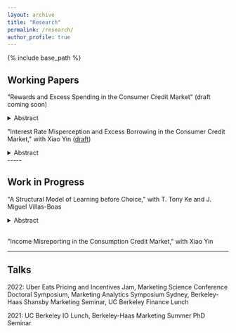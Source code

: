 ```yaml
---
layout: archive
title: "Research"
permalink: /research/
author_profile: true
---
```


{% include base_path %}

Working Papers
-----
"Rewards and Excess Spending in the Consumer Credit Market" (draft coming soon)
<details>
<summary>Abstract</summary>
<br>
(Preliminary) Many consumers use credit cards for perks and services. Combining consumer-level data, surveys, and a fuzzy regression discontinuity design, we identify the effect of reward availability on spending decisions. Platinum-card reward availability causes consumers to increase reward-earning spending by $62 for a reward value of $15; Non-reward-earning spending rises by $51 in the meantime, suggesting that different spending categories are complementary. Consumers also exhibit excess spending behavior: for a total spending increase of $113, an average consumer perceives an increase of $13. Suboptimal spending is partially caused by the ignorance of complemetarity between different spending categories.
<br>
<!-- <img src="/images/search-mdp.png" alt="Optimal Search Policy" width="800"/> -->
</details>

"Interest Rate Misperception and Excess Borrowing in the Consumer Credit Market," with Xiao Yin ([draft](https://papers.ssrn.com/sol3/papers.cfm?abstract_id=4256372))
<details>
<summary>Abstract</summary>
<br>
Credit cards are usually advertised as financial products of conspicuous quality but with shrouded borrowing costs. We elicit consumer perceptions about the interest rate associated with credit-card borrowing. Combining bank account data and surveys, we find that consumers have very noisy perceptions about the true interest costs associated with credit card debt. Total borrowing decreases with perceived interest rates only for those with negative perception errors. Using an information treatment that informs the true costs of credit-card borrowing, we find that every percentage point decrease in the perceived rate increases borrowing by 143.1 US dollars.
<br>
<img src="/images/debt-bias.png" alt="Interest Rate Misperception and Debt" width="400"/>
<img src="/images/pr_revision.png" alt="Perceived Interest Rate Revision" width="400"/>
</details>
-----

Work in Progress
-----
"A Structural Model of Learning before Choice," with T. Tony Ke and J. Miguel Villas-Boas
<details>
<summary>Abstract</summary>
<br>
(Preliminary) Consumers usually sequentially gather information before purchase decisions. We consider a Bayesian decision-maker choosing two alternatives with uncertain payoffs where she decides the learning effort among the products as well as the optimal stopping time. We leverage a deep reinforcement learning algorithm, proximal policy optimization (PPO), to solve the Markov decision process and utilize the corresponding optimal control to estimate the structural parameters of a decision-maker. These processes are helpful for marketers to design and evaluate shopping platforms and advertising strategies.
<br>
<img src="/images/search-mdp.png" alt="Optimal Search Policy" width="800"/>
</details>
 <br/>


"Income Misreporting in the Consumption Credit Market," with Xiao Yin

-----

Talks
-----
2022: Uber Eats Pricing and Incentives Jam, Marketing Science Conference Doctoral Symposium, Marketing Analytics Symposium Sydney, Berkeley-Haas Shansby Marketing Seminar, UC Berkeley Finance Lunch

2021: UC Berkeley IO Lunch, Berkeley-Haas Marketing Summer PhD Seminar